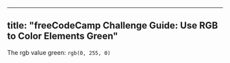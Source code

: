 
---
title: "freeCodeCamp Challenge Guide: Use RGB to Color Elements Green"
---

The rgb value green: `rgb(0, 255, 0)`

